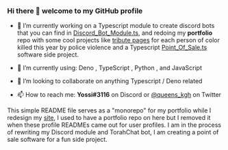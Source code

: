 ### Hi there 👋 welcome to my GitHub profile

- 🔭 I’m currently working on a Typescript module to create discord bots that you can find in [Discord_Bot_Module.ts](https://github.com/tsdiscord/discordts), and redoing my **portfolio** repo with some cool projects like  [tribute pages](https://snuthern.github.io/blm/) for each person of color killed this year by police violence and a Typescript [Point_Of_Sale.ts](snuthern/snuthern/tree/master/Point_Of_Sale.ts/) software side project. 

- 🌱 I’m currently using: Deno , TypeScript , Python , and JavaScript  
- 👯 I’m looking to collaborate on anything Typescript / Deno related  
- 📫 How to reach me: **Yossi#3116** on Discord or [@queens_kgh](https://twitter.com/queens_kgh) on Twitter   
  
This simple README file serves as a "monorepo" for my portfolio while I redesign my [site](https://snuthern.github.io), I used to have a portfolio repo on here but I removed it when these profile READMEs came out for user profiles. I am in the process of rewriting my Discord module and TorahChat bot, I am creating a point of sale software for a fun side project.